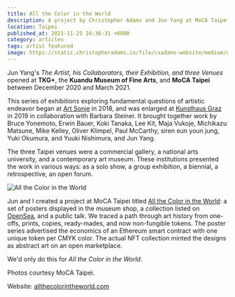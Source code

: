 ```yaml
---
title: All the Color in the World
description: A project by Christopher Adams and Jun Yang at MoCA Taipei
location: Taipei
published_at: 2021-11-25 16:36:31 +0800
category: articles
tags: artist featured
image: https://static.christopheradams.io/file/cxadams-website/medium/nextcloud/Photos/Pictures/2021/MoCA-Taipei/MoCA-Taipei_20210313_Adams-Yang_DSC06787.JPG
---
```


Jun Yang's *The Artist, his Collaborators, their Exhibition, and three
Venues* opened at **TKG+**, the **Kuandu Museum of Fine Arts**, and
**MoCA Taipei** between December 2020 and March 2021.

This series of exhibitions exploring fundamental questions of artistic
endeavor began at [Art Sonje] in 2018, and was enlarged at [Kunsthaus
Graz] in 2019 in collaboration with Barbara Steiner. It brought together
work by Bruce Yonemoto, Erwin Bauer, Koki Tanaka, Lee Kit, Maja Vukoje,
Michikazu Matsune, Mike Kelley, Oliver Klimpel, Paul McCarthy, siren eun
youn jung, Yuki Okumura, and Yuuki Nishimura, and Jun Yang.

The three Taipei venues were a commercial gallery, a national arts
university, and a contemporary art museum. These institutions presented
the work in various ways: as a solo show, a group exhibition, a
biennial, a retrospective, an open forum.

![All the Color in the World](https://static.christopheradams.io/file/cxadams-website/medium/nextcloud/Photos/Pictures/2021/MoCA-Taipei/MoCA-Taipei_20210204_Jun-Yang_0059_Small.jpg)

Jun and I created a project at MoCA Taipei titled [All the Color in the
World]: a set of posters displayed in the museum shop, a collection
listed on [OpenSea], and a public talk. We traced a path through art
history from one-offs, prints, copies, ready-mades, and now non-fungible
tokens. The poster series advertised the economics of an Ethereum smart
contract with one unique token per CMYK color. The actual NFT collection
minted the designs as abstract art on an open marketplace.

We'd only do this for *All the Color in the World*.

Photos courtesy MoCA Taipei.

Website: [allthecolorintheworld.com]

[All the Color in the World]: https://www.allthecolorintheworld.com
[allthecolorintheworld.com]: https://www.allthecolorintheworld.com
[Art Sonje]: http://junyang.info/project/the-overview-perspective-art-sonje/
[Kunsthaus Graz]: http://junyang.info/project/the-artist-the-work-and-the-exhibition-at-kunsthaus-graz/
[OpenSea]: https://opensea.io/collection/allthecolorintheworld
